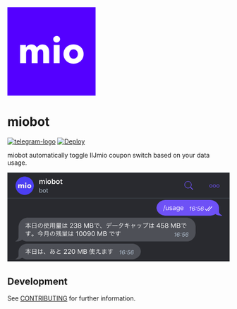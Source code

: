 <img src="./.github/mio.png" alt="logo" width="200" height="200" />

# miobot

[![telegram-logo](https://img.shields.io/badge/add_to-Telegram-2CA5E0?logo=telegram&style=flat-square)](https://t.me/mio_autobot)
[![Deploy](https://www.herokucdn.com/deploy/button.svg)](https://heroku.com/deploy)

miobot automatically toggle IIJmio coupon switch based on your data usage.

<img src="./.github/usage.png" alt="usage" />

## Development

See [CONTRIBUTING](./CONTRIBUTING.md) for further information.
